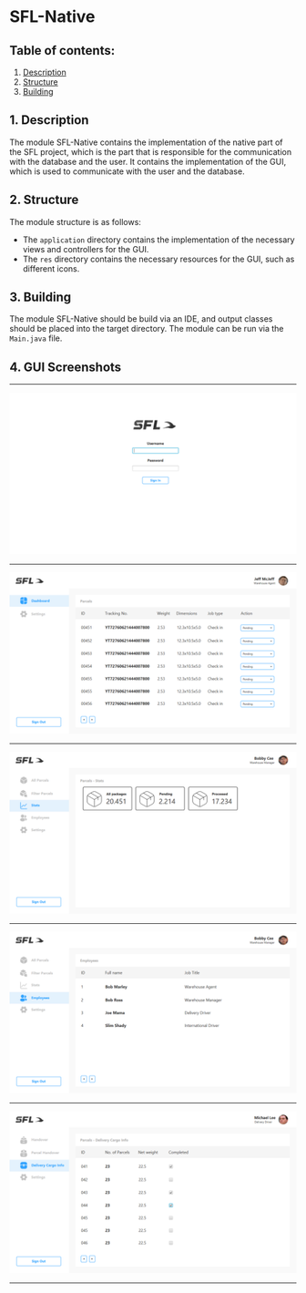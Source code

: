 # SFL-Native

## Table of contents:
1. [Description](#1-description)
2. [Structure](#2-structure)
3. [Building](#3-building)


## 1. Description

The module SFL-Native contains the implementation of the native part of 
the SFL project, which is the part that is responsible for the communication with 
the database and the user. It contains the implementation of 
the GUI, which is used to communicate with the user and the database.

## 2. Structure

The module structure is as follows:
- The `application` directory contains the implementation of the 
  necessary views and controllers for the GUI.
- The `res` directory contains the necessary resources for the GUI, such as
  different icons.

## 3. Building

The module SFL-Native should be build via an IDE, and output classes
should be placed into the target directory. The module can be run via
the `Main.java` file.

## 4. GUI Screenshots
***
![Screenshot1](/src/native/src/res/Screenshot1.png)
***
![Screenshot2](/src/native/src/res/Screenshot2.png)
***
![Screenshot3](/src/native/src/res/Screenshot3.png)
***
![Screenshot4](/src/native/src/res/Screenshot4.png)
***
![Screenshot5](/src/native/src/res/Screenshot5.png)
***

